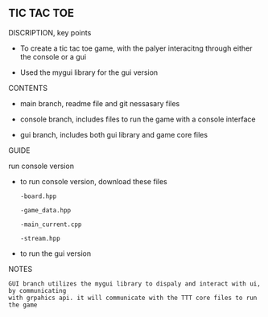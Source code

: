 TIC TAC TOE
-



DISCRIPTION, key points


- To create a tic tac toe game, with the palyer interacitng through either the console or a gui

- Used the mygui library for the gui version


CONTENTS

- main branch,  readme file and git nessasary files

- console branch, includes files to run the game with a console interface

- gui branch, includes both gui library and game core files


GUIDE

run console version

- to run console version, download these files

      -board.hpp

      -game_data.hpp

      -main_current.cpp

      -stream.hpp

- to run the gui version


NOTES

    GUI branch utilizes the mygui library to dispaly and interact with ui, by communicating 
    with grpahics api. it will communicate with the TTT core files to run the game


    
    





